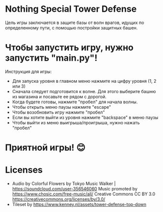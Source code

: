 # Nothing Special Tower Defense
Цель игры заключается в защите базы от волн врагов, идущих по определенному пути, с помощью постройки защитных башен.

# Чтобы запустить игру, нужно запустить "main.py"!

Инструкция для игры:
- Для запуска уровня в главном меню нажмите на цифру уровня (1, 2 или 3)
- Сначала следует подготовится к волне. Для этого выберите башню из магазина и посавьте ее рядом с дорогой.
- Когда будете готовы, нажмите "пробел" для начала волны.
- Чтобы открыть меню паузы нажмите "escape"
- Чтобы возобновить игру нажмите "пробел"
- Если вы хотите выйти из уровня нажмите "backspace" в меню паузы
- Чтобы выйти из меню выигрыша/проигрыша, нужно нажать "пробел"

# Приятной игры! 😊

# Licenses
- Audio by
Colorful Flowers by Tokyo Music Walker | https://soundcloud.com/user-356546060
Music promoted by https://www.chosic.com/free-music/all/
Creative Commons CC BY 3.0
https://creativecommons.org/licenses/by/3.0/
- Tileset by
https://www.kenney.nl/assets/tower-defense-top-down

